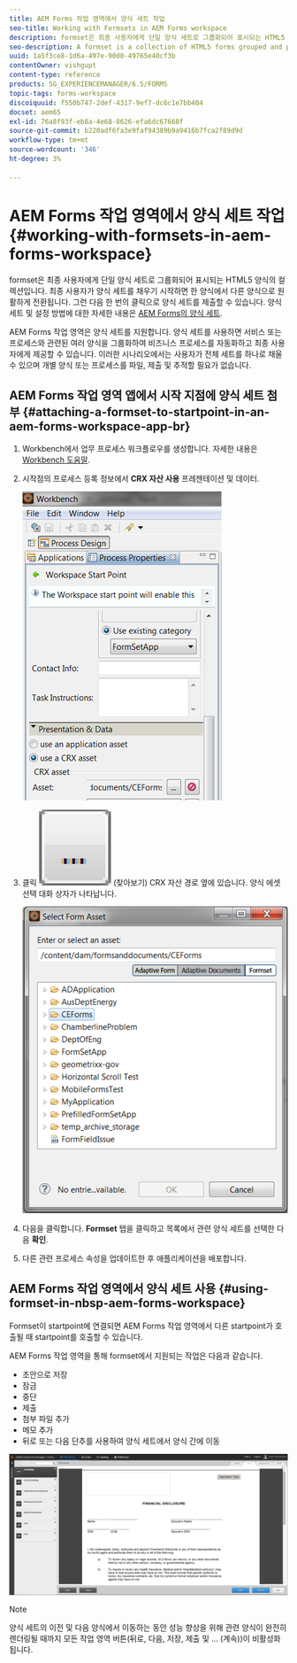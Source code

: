 ```yaml
---
title: AEM Forms 작업 영역에서 양식 세트 작업
seo-title: Working with Formsets in AEM Forms workspace
description: formset은 최종 사용자에게 단일 양식 세트로 그룹화되어 표시되는 HTML5 양식의 컬렉션입니다. AEM Forms 작업 영역에서 양식 세트를 사용하여 작업하는 방법을 알아봅니다.
seo-description: A formset is a collection of HTML5 forms grouped and presented as a single set of forms to end users. Learn how you can work with formsets in AEM Forms workspace.
uuid: 1a5f3ce8-1d6a-497e-90d0-49765e40cf3b
contentOwner: vishgupt
content-type: reference
products: SG_EXPERIENCEMANAGER/6.5/FORMS
topic-tags: forms-workspace
discoiquuid: f550b747-2def-4317-9ef7-dc6c1e7bb404
docset: aem65
exl-id: 76a8f93f-eb8a-4e68-8626-efa6dc67668f
source-git-commit: b220adf6fa3e9faf94389b9a9416b7fca2f89d9d
workflow-type: tm+mt
source-wordcount: '346'
ht-degree: 3%

---
```


# AEM Forms 작업 영역에서 양식 세트 작업{#working-with-formsets-in-aem-forms-workspace}

formset은 최종 사용자에게 단일 양식 세트로 그룹화되어 표시되는 HTML5 양식의 컬렉션입니다. 최종 사용자가 양식 세트를 채우기 시작하면 한 양식에서 다른 양식으로 원활하게 전환됩니다. 그런 다음 한 번의 클릭으로 양식 세트를 제출할 수 있습니다. 양식 세트 및 설정 방법에 대한 자세한 내용은 [AEM Forms의 양식 세트](../../forms/using/formset-in-aem-forms.md).

AEM Forms 작업 영역은 양식 세트를 지원합니다. 양식 세트를 사용하면 서비스 또는 프로세스와 관련된 여러 양식을 그룹화하여 비즈니스 프로세스를 자동화하고 최종 사용자에게 제공할 수 있습니다. 이러한 시나리오에서는 사용자가 전체 세트를 하나로 채울 수 있으며 개별 양식 또는 프로세스를 파일, 제출 및 추적할 필요가 없습니다.

## AEM Forms 작업 영역 앱에서 시작 지점에 양식 세트 첨부 {#attaching-a-formset-to-startpoint-in-an-aem-forms-workspace-app-br}

1. Workbench에서 업무 프로세스 워크플로우를 생성합니다. 자세한 내용은 [Workbench 도움말](https://www.adobe.com/go/learn_aemforms_workbench_63).
1. 시작점의 프로세스 등록 정보에서 **CRX 자산 사용** 프레젠테이션 및 데이터.

   ![1-3](assets/1-3.png)

1. 클릭 ![찾아보기](assets/browse.png) (찾아보기) CRX 자산 경로 옆에 있습니다. 양식 에셋 선택 대화 상자가 나타납니다.

   ![2-1](assets/2-1.png)

1. 다음을 클릭합니다. **Formset** 탭을 클릭하고 목록에서 관련 양식 세트를 선택한 다음 **확인**.

1. 다른 관련 프로세스 속성을 업데이트한 후 애플리케이션을 배포합니다.

## AEM Forms 작업 영역에서 양식 세트 사용 {#using-formset-in-nbsp-aem-forms-workspace}

Formset이 startpoint에 연결되면 AEM Forms 작업 영역에서 다른 startpoint가 호출될 때 startpoint를 호출할 수 있습니다.

AEM Forms 작업 영역을 통해 formset에서 지원되는 작업은 다음과 같습니다.

* 초안으로 저장
* 잠금
* 중단
* 제출
* 첨부 파일 추가
* 메모 추가
* 뒤로 또는 다음 단추를 사용하여 양식 세트에서 양식 간에 이동

![3-1](assets/3-1.png)

>[!NOTE]
>
>양식 세트의 이전 및 다음 양식에서 이동하는 동안 성능 향상을 위해 관련 양식이 완전히 렌더링될 때까지 모든 작업 영역 버튼(뒤로, 다음, 저장, 제출 및 ... (계속))이 비활성화됩니다.
